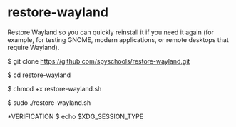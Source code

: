 # restore-wayland
Restore Wayland so you can quickly reinstall it if you need it again (for example, for testing GNOME, modern applications, or remote desktops that require Wayland).

$ git clone https://github.com/spyschools/restore-wayland.git 

$ cd restore-wayland

$ chmod +x restore-wayland.sh

$ sudo ./restore-wayland.sh

*VERIFICATION
$ echo $XDG_SESSION_TYPE
